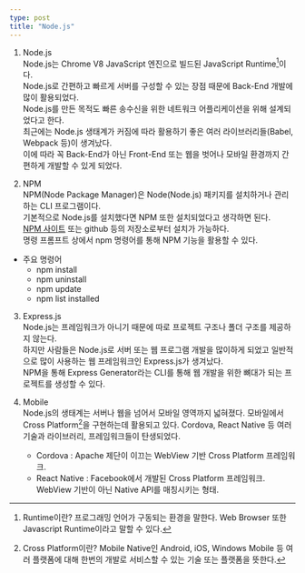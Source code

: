 ```yaml
---
type: post
title: "Node.js"
---
```

1. Node.js  
Node.js는 Chrome V8 JavaScript 엔진으로 빌드된 JavaScript Runtime[^Runtime]이다.  
Node.js로 간편하고 빠르게 서버를 구성할 수 있는 장점 때문에 Back-End 개발에 많이 활용되었다.  
Node.js를 만든 목적도 빠른 송수신을 위한 네트워크 어플리케이션을 위해 설계되었다고 한다.  
최근에는 Node.js 생태계가 커짐에 따라 활용하기 좋은 여러 라이브러리들(Babel, Webpack 등)이 생겨났다.  
이에 따라 꼭 Back-End가 아닌 Front-End 또는 웹을 벗어나 모바일 환경까지 간편하게 개발할 수 있게 되었다.  

[^Runtime]: Runtime이란? 프로그래밍 언어가 구동되는 환경을 말한다. Web Browser 또한 Javascript Runtime이라고 말할 수 있다.  

2. NPM  
NPM(Node Package Manager)은 Node(Node.js) 패키지를 설치하거나 관리하는 CLI 프로그램이다.  
기본적으로 Node.js를 설치했다면 NPM 또한 설치되었다고 생각하면 된다.  
[NPM 사이트](https://www.npmjs.com/package) 또는 github 등의 저장소로부터 설치가 가능하다.  
명령 프롬프트 상에서 npm 명령어를 통해 NPM 기능을 활용할 수 있다.  

* 주요 명령어
    - npm install
    - npm uninstall
    - npm update
    - npm list installed

3. Express.js  
Node.js는 프레임워크가 아니기 때문에 따로 프로젝트 구조나 폴더 구조를 제공하지 않는다.  
하지만 사람들은 Node.js로 서버 또는 웹 프로그램 개발을 많이하게 되었고 일반적으로 많이 사용하는 웹 프레임워크인 Express.js가 생겨났다.  
NPM을 통해 Express Generator라는 CLI를 통해 웹 개발을 위한 뼈대가 되는 프로젝트를 생성할 수 있다.  

4. Mobile  
Node.js의 생태계는 서버나 웹을 넘어서 모바일 영역까지 넓혀졌다. 모바일에서 Cross Platform[^CrossPlatform]을 구현하는데 활용되고 있다. Cordova, React Native 등 여러 기술과 라이브러리, 프레임워크들이 탄생되었다. 
    - Cordova : Apache 제단이 이끄는 WebView 기반 Cross Platform 프레임워크.
    - React Native : Facebook에서 개발된 Cross Platform 프레임워크. WebView 기반이 아닌 Native API를 매칭시키는 형태.

[^CrossPlatform]: Cross Platform이란? Mobile Native인 Android, iOS, Windows Mobile 등 여러 플랫폼에 대해 한번의 개발로 서비스할 수 있는 기술 또는 플랫폼을 뜻한다. 
